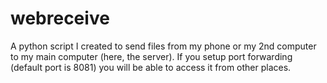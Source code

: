 # webreceive
A python script I created to send files from my phone or my 2nd computer to my main computer (here, the server). If you setup port forwarding (default port is 8081) you will be able to access it from other places.
